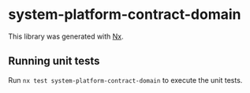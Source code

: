 # system-platform-contract-domain

This library was generated with [Nx](https://nx.dev).

## Running unit tests

Run `nx test system-platform-contract-domain` to execute the unit tests.
